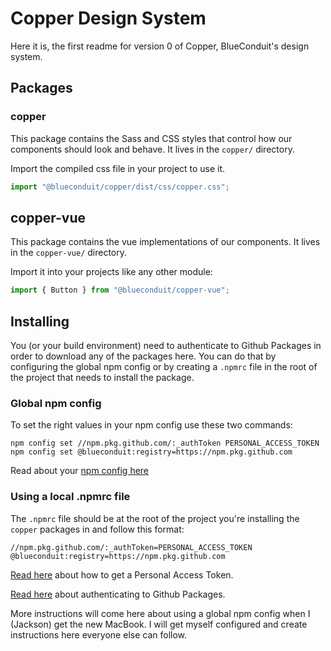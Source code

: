 # Copper Design System

Here it is, the first readme for version 0 of Copper, BlueConduit's design system.

## Packages

### copper

This package contains the Sass and CSS styles that control how our components should look and behave. It lives in the `copper/` directory.

Import the compiled css file in your project to use it.

```js
import "@blueconduit/copper/dist/css/copper.css";
```

## copper-vue

This package contains the vue implementations of our components. It lives in the `copper-vue/` directory.

Import it into your projects like any other module:

```js
import { Button } from "@blueconduit/copper-vue";
```

## Installing

You (or your build environment) need to authenticate to Github Packages in order to download any of the packages here. You can do that by configuring the global npm config or by creating a `.npmrc` file in the root of the project that needs to install the package.

### Global npm config

To set the right values in your npm config use these two commands:
```
npm config set //npm.pkg.github.com/:_authToken PERSONAL_ACCESS_TOKEN
npm config set @blueconduit:registry=https://npm.pkg.github.com
```

Read about your [npm config here](https://docs.npmjs.com/cli/v6/commands/npm-config)

### Using a local .npmrc file

The `.npmrc` file should be at the root of the project you're installing the `copper` packages in and follow this format:

```
//npm.pkg.github.com/:_authToken=PERSONAL_ACCESS_TOKEN
@blueconduit:registry=https://npm.pkg.github.com
```

[Read here](https://docs.github.com/en/github/authenticating-to-github/keeping-your-account-and-data-secure/creating-a-personal-access-token) about how to get a Personal Access Token.

[Read here](https://docs.github.com/en/packages/working-with-a-github-packages-registry/working-with-the-npm-registry#authenticating-to-github-packages) about authenticating to Github Packages.

More instructions will come here about using a global npm config when I (Jackson) get the new MacBook. I will get myself configured and create instructions here everyone else can follow.
